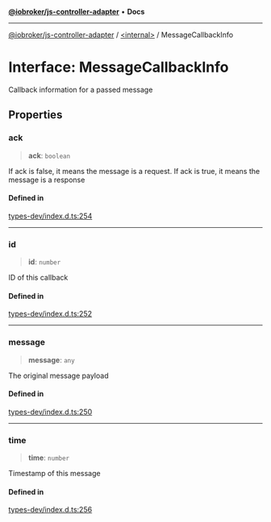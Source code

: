 [**@iobroker/js-controller-adapter**](../../README.md) • **Docs**

***

[@iobroker/js-controller-adapter](../../globals.md) / [\<internal\>](../README.md) / MessageCallbackInfo

# Interface: MessageCallbackInfo

Callback information for a passed message

## Properties

### ack

> **ack**: `boolean`

If ack is false, it means the message is a request. If ack is true, it means the message is a response

#### Defined in

[types-dev/index.d.ts:254](https://github.com/ioBroker/ioBroker.js-controller/blob/b50a278725d350a15d2e89556fee6afed5154f0b/packages/types-dev/index.d.ts#L254)

***

### id

> **id**: `number`

ID of this callback

#### Defined in

[types-dev/index.d.ts:252](https://github.com/ioBroker/ioBroker.js-controller/blob/b50a278725d350a15d2e89556fee6afed5154f0b/packages/types-dev/index.d.ts#L252)

***

### message

> **message**: `any`

The original message payload

#### Defined in

[types-dev/index.d.ts:250](https://github.com/ioBroker/ioBroker.js-controller/blob/b50a278725d350a15d2e89556fee6afed5154f0b/packages/types-dev/index.d.ts#L250)

***

### time

> **time**: `number`

Timestamp of this message

#### Defined in

[types-dev/index.d.ts:256](https://github.com/ioBroker/ioBroker.js-controller/blob/b50a278725d350a15d2e89556fee6afed5154f0b/packages/types-dev/index.d.ts#L256)
